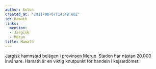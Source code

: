 ```yaml
---
author: Anton
created_at: '2011-08-07T14:48:00Z'
id: Hamath
links:
  mention:
  - Jargisk
  - Merun
title: Hamath
---
```


[Jargisk] hamnstad belägen i provinsen [Merun]. Staden har nästan 20.000 invånare. Hamath är en
viktig knutpunkt för handeln i kejsardömet.

  [Jargisk]: Jargisk
  [Merun]: Merun
